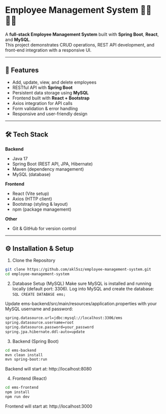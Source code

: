 # Employee Management System 👨‍💼👩‍💼

A **full-stack Employee Management System** built with **Spring Boot**, **React**, and **MySQL**.  
This project demonstrates CRUD operations, REST API development, and front-end integration with a responsive UI.

---

## 🚀 Features
- Add, update, view, and delete employees
- RESTful API with **Spring Boot**
- Persistent data storage using **MySQL**
- Frontend built with **React + Bootstrap**
- Axios integration for API calls
- Form validation & error handling
- Responsive and user-friendly design

---

## 🛠 Tech Stack
**Backend**
- Java 17  
- Spring Boot (REST API, JPA, Hibernate)  
- Maven (dependency management)  
- MySQL (database)  

**Frontend**
- React (Vite setup)  
- Axios (HTTP client)  
- Bootstrap (styling & layout)  
- npm (package management)  

**Other**
- Git & GitHub for version control  

---

## ⚙️ Installation & Setup

1. Clone the Repository
```bash
git clone https://github.com/akl5sz/employee-management-system.git
cd employee-management-system
```
2. Database Setup (MySQL)
Make sure MySQL is installed and running locally (default port: 3306).
Log into MySQL and create the database:
```SQL CREATE DATABASE ems;```


Update ems-backend/src/main/resources/application.properties with your MySQL username and password:
```bash
spring.datasource.url=jdbc:mysql://localhost:3306/ems
spring.datasource.username=root
spring.datasource.password=your_password
spring.jpa.hibernate.ddl-auto=update
```

3. Backend (Spring Boot)
```bash
cd ems-backend
mvn clean install
mvn spring-boot:run
```
Backend will start at: http://localhost:8080

4. Frontend (React)
```bash
cd ems-frontend
npm install
npm run dev
```
Frontend will start at: http://localhost:3000
